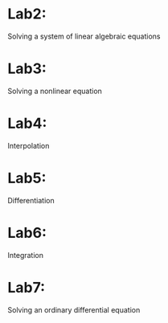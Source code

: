 # Lab2:
Solving a system of linear algebraic equations

# Lab3:
Solving a nonlinear equation

# Lab4:
Interpolation

# Lab5:
Differentiation

# Lab6:
Integration

# Lab7:
Solving an ordinary differential equation
